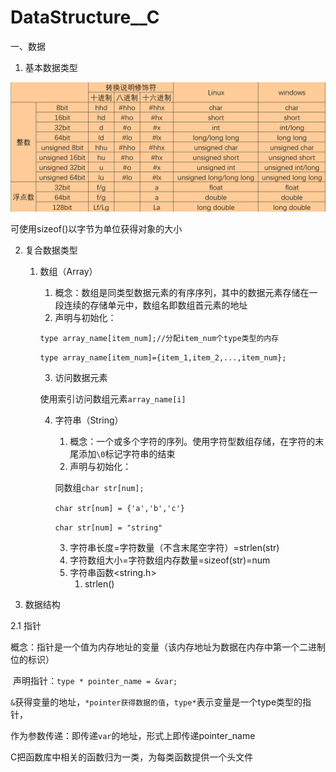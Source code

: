 # DataStructure__C
一、数据

1. 基本数据类型

![基本数据类型](./assets/基本数据类型.png)

可使用sizeof()以字节为单位获得对象的大小

2. 复合数据类型

    1. 数组（Array）

       1. 概念：数组是同类型数据元素的有序序列，其中的数据元素存储在一段连续的存储单元中，数组名即数组首元素的地址
       2. 声明与初始化：

       `type array_name[item_num];//分配item_num个type类型的内存`

       `type array_name[item_num]={item_1,item_2,...,item_num};`

       3. 访问数据元素

       使用索引访问数组元素`array_name[i]`

       4. 字符串（String）

          1. 概念：一个或多个字符的序列。使用字符型数组存储，在字符的末尾添加`\0`标记字符串的结束
          2. 声明与初始化：

          同数组`char str[num];`

          `char str[num] = {'a','b','c'}`

          `char str[num] = "string"`

          3. 字符串长度=字符数量（不含末尾空字符）=strlen(str)
          4. 字符数组大小=字符数组内存数量=sizeof(str)=num
          5. 字符串函数<string.h>
             1. strlen()

3. 数据结构





2.1 指针

​	概念：指针是一个值为内存地址的变量（该内存地址为数据在内存中第一个二进制位的标识）

​	声明指针：`type * pointer_name = &var;`

​	`&`获得变量的地址，`*pointer获得数据的值`，`type*`表示变量是一个type类型的指针，

​	作为参数传递：即传递`var`的地址，形式上即传递pointer_name

C把函数库中相关的函数归为一类，为每类函数提供一个头文件
